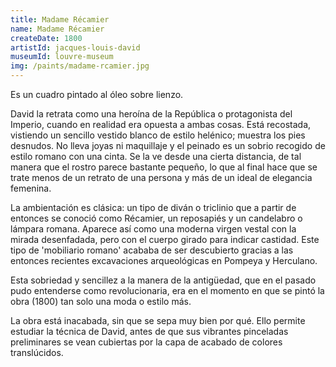 ```yaml
---
title: Madame Récamier
name: Madame Récamier
createDate: 1800
artistId: jacques-louis-david
museumId: louvre-museum
img: /paints/madame-rcamier.jpg
---
```


Es un cuadro pintado al óleo sobre lienzo.

David la retrata como una heroína de la República o protagonista del Imperio, cuando en realidad era opuesta a ambas cosas. Está recostada, vistiendo un sencillo vestido blanco de estilo helénico; muestra los pies desnudos. No lleva joyas ni maquillaje y el peinado es un sobrio recogido de estilo romano con una cinta. Se la ve desde una cierta distancia, de tal manera que el rostro parece bastante pequeño, lo que al final hace que se trate menos de un retrato de una persona y más de un ideal de elegancia femenina.

La ambientación es clásica: un tipo de diván o triclinio que a partir de entonces se conoció como Récamier, un reposapiés y un candelabro o lámpara romana. Aparece así como una moderna virgen vestal con la mirada desenfadada, pero con el cuerpo girado para indicar castidad. Este tipo de 'mobiliario romano' acababa de ser descubierto gracias a las entonces recientes excavaciones arqueológicas en Pompeya y Herculano.

Esta sobriedad y sencillez a la manera de la antigüedad, que en el pasado pudo entenderse como revolucionaria, era en el momento en que se pintó la obra (1800) tan solo una moda o estilo más.

La obra está inacabada, sin que se sepa muy bien por qué. Ello permite estudiar la técnica de David, antes de que sus vibrantes pinceladas preliminares se vean cubiertas por la capa de acabado de colores translúcidos.